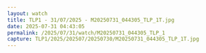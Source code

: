 ```yaml
---
layout: watch
title: TLP1 - 31/07/2025 - M20250731_044305_TLP_1T.jpg
date: 2025-07-31 04:43:05
permalink: /2025/07/31/watch/M20250731_044305_TLP_1
capture: TLP1/2025/202507/20250730/M20250731_044305_TLP_1T.jpg
---
```

